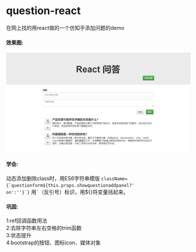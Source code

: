 # question-react
在网上找的用react做的一个仿知乎添加问题的demo  

#### 效果图:  
![效果图](src/img/1.png)


#### 学会:  
动态添加删除class时，用ES6字符串模版
<code>className={&#96;questionform${this.props.showquestionaddpanel?' on':''}&#96;}</code>
用<code>&#96;</code>（反引号）标识，用${}将变量括起来。

#### 巩固:  
1:ref回调函数用法  
2:去除字符串左右空格的trim函数  
3:状态提升  
4:bootstrap的按钮、图标icon、媒体对象
